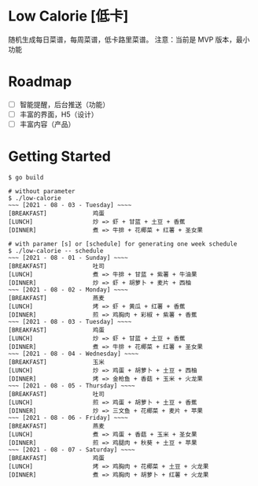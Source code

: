 # Low Calorie [低卡]

随机生成每日菜谱，每周菜谱，低卡路里菜谱。 注意：当前是 MVP 版本，最小功能

# Roadmap

- [ ] 智能提醒，后台推送（功能）
- [ ] 丰富的界面，H5（设计）
- [ ] 丰富内容（产品）

# Getting Started

```
$ go build

# without parameter
$ ./low-calorie
~~~ [2021 - 08 - 03 - Tuesday] ~~~~
[BREAKFAST]             鸡蛋
[LUNCH]                 炒 => 虾 + 甘蓝 + 土豆 + 香蕉
[DINNER]                煮 => 牛排 + 花椰菜 + 红薯 + 圣女果

# with paramer [s] or [schedule] for generating one week schedule
$ ./low-calorie -- schedule
~~~ [2021 - 08 - 01 - Sunday] ~~~~
[BREAKFAST]             吐司
[LUNCH]                 煮 => 牛排 + 甘蓝 + 紫薯 + 牛油果
[DINNER]                炒 => 虾 + 胡萝卜 + 麦片 + 西柚
~~~ [2021 - 08 - 02 - Monday] ~~~~
[BREAKFAST]             燕麦
[LUNCH]                 烤 => 虾 + 黄瓜 + 红薯 + 香蕉
[DINNER]                煎 => 鸡胸肉 + 彩椒 + 紫薯 + 香蕉
~~~ [2021 - 08 - 03 - Tuesday] ~~~~
[BREAKFAST]             鸡蛋
[LUNCH]                 炒 => 虾 + 甘蓝 + 土豆 + 香蕉
[DINNER]                煮 => 牛排 + 花椰菜 + 红薯 + 圣女果
~~~ [2021 - 08 - 04 - Wednesday] ~~~~
[BREAKFAST]             玉米
[LUNCH]                 炒 => 鸡蛋 + 胡萝卜 + 土豆 + 西柚
[DINNER]                烤 => 金枪鱼 + 香菇 + 玉米 + 火龙果
~~~ [2021 - 08 - 05 - Thursday] ~~~~
[BREAKFAST]             吐司
[LUNCH]                 煎 => 鸡蛋 + 胡萝卜 + 土豆 + 香蕉
[DINNER]                炒 => 三文鱼 + 花椰菜 + 麦片 + 苹果
~~~ [2021 - 08 - 06 - Friday] ~~~~
[BREAKFAST]             燕麦
[LUNCH]                 煮 => 鸡蛋 + 香菇 + 玉米 + 圣女果
[DINNER]                煎 => 鸡腿肉 + 秋葵 + 土豆 + 苹果
~~~ [2021 - 08 - 07 - Saturday] ~~~~
[BREAKFAST]             鸡蛋
[LUNCH]                 烤 => 鸡胸肉 + 花椰菜 + 土豆 + 火龙果
[DINNER]                煮 => 鸡胸肉 + 胡萝卜 + 红薯 + 火龙果
```

